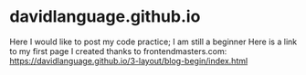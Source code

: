 # davidlanguage.github.io
Here I would like to post my code practice; I am still a beginner
Here is a link to my first page I created thanks to frontendmasters.com: https://davidlanguage.github.io/3-layout/blog-begin/index.html 
